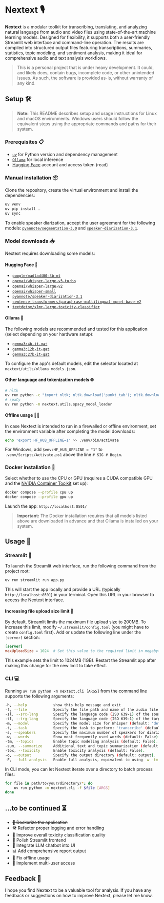 # Nextext 🎙️

**Nextext** is a modular toolkit for transcribing, translating, and analyzing natural language from audio and video files using state-of-the-art machine learning models. Designed for flexibility, it supports both a user-friendly Streamlit web interface and command-line operation. The results are compiled into structured output files featuring transcriptions, summaries, statistics, topic modeling, and sentiment analysis, making it ideal for comprehensive audio and text analysis workflows.

> This is a personal project that is under heavy development. It could, and likely does, contain bugs, incomplete code,
> or other unintended issues. As such, the software is provided as-is, without warranty of any kind.

## Setup 🛠️

> **Note:** This README describes setup and usage instructions for Linux and macOS environments. Windows users should follow the equivalent steps using the appropriate commands and paths for their system.

### Prerequisites 📋

- [`uv`](https://github.com/astral-sh/uv) for Python version and dependency management
- [`Ollama`](https://ollama.com/) for local inference
- [Hugging Face](https://huggingface.co/) account and access token (read)

### Manual installation 📦

Clone the repository, create the virtual environment and install the dependencies:

```bash
uv venv
uv pip install .
uv sync
```

To enable speaker diarization, accept the user agreement for the following models: [`pyannote/segmentation-3.0`](https://huggingface.co/pyannote/segmentation-3.0) and [`speaker-diarization-3.1`](https://huggingface.co/pyannote/speaker-diarization-3.1).

### Model downloads 📥

Nextext requires downloading some models:

#### Hugging Face 🤗

- [`google/madlad400-3b-mt`](https://huggingface.co/google/madlad400-3b-mt)
- [`openai/whisper-large-v3-turbo`](https://huggingface.co/openai/whisper-large-v3-turbo)
- [`openai/whisper-large-v2`](https://huggingface.co/openai/whisper-large-v2)
- [`openai/whisper-small`](https://huggingface.co/openai/whisper-small)
- [`pyannote/speaker-diarization-3.1`](https://huggingface.co/pyannote/speaker-diarization-3.1)
- [`sentence-transformers/paraphrase-multilingual-mpnet-base-v2`](https://huggingface.co/sentence-transformers/paraphrase-multilingual-mpnet-base-v2)
- [`textdetox/xlmr-large-toxicity-classifier`](https://huggingface.co/textdetox/xlmr-large-toxicity-classifier)

#### Ollama 🦙

The following models are recommended and tested for this application (select depending on your hardware setup):

- [`gemma3:4b-it-qat`](https://ollama.com/library/gemma3)
- [`gemma3:12b-it-qat`](https://ollama.com/library/gemma3)
- [`gemma3:27b-it-qat`](https://ollama.com/library/gemma3)

To configure the app's default models, edit the selector located at `nextext/utils/ollama_models.json`.

#### Other language and tokenization models 🌐

```bash
# nltk
uv run python -c "import nltk; nltk.download('punkt_tab'); nltk.download('stopwords')"
# spaCy
uv run python -m nextext.utils.spacy_model_loader
```

#### Offline usage 🚫🌐

In case Nextext is intended to run in a firewalled or offline environment, set the environment variable after completing the model downloads:

```bash
echo 'export HF_HUB_OFFLINE=1' >> .venv/bin/activate
```

For Windows, add `$env:HF_HUB_OFFLINE = "1"` to `.venv/Scripts/Activate.ps1` above the line `# SIG # Begin`.

### Docker installation 🐳

Select whether to use the CPU or GPU (requires a CUDA compatible GPU and the [NVIDIA Container Toolkit](https://docs.nvidia.com/datacenter/cloud-native/container-toolkit/latest/install-guide.html) set up):

```bash
docker compose --profile cpu up
docker compose --profile gpu up
```

Launch the app: `http://localhost:8501/`

> **Important:** The Docker installation requires that all models listed above are downloaded in advance and that Ollama is installed on your system.

## Usage 🚀

### Streamlit 🌈

To launch the Streamlit web interface, run the following command from the project root:

```bash
uv run streamlit run app.py
```

This will start the app locally and provide a URL (typically `http://localhost:8501`) in your terminal. Open this URL in your browser to access the Nextext interface.

#### Increasing file upload size limit 📂

By default, Streamlit limits the maximum file upload size to 200MB. To increase this limit, modify `~/.streamlit/config.toml` (you might have to create `config.toml` first). Add or update the following line under the `[server]` section:

```toml
[server]
maxUploadSize = 1024  # Set this value to the required limit in megabytes
```

This example sets the limit to 1024MB (1GB). Restart the Streamlit app after making this change for the new limit to take effect.

### CLI 💻

Running `uv run python -m nextext.cli [ARGS]` from the command line supports the following arguments:

```bash
-h, --help            show this help message and exit
-f, --file            Specify the file path and name of the audio file to be transcribed.
-sl, --src-lang       Specify the language code (ISO 639-1) of the source audio (default: None).
-tl, --trg-lang       Specify the language code (ISO 639-1) of the target language (default: 'de').
-m, --model           Specify the model size for Whisper (default: 'default' = 'turbo').
-t, --task            Specify the task to perform: 'transcribe' (default), or 'translate'.
-s, --speakers        Specify the maximum number of speakers for diarization (default: 1).
-w, --words           Show most frequently used words (default: False).
-tm, --topics         Enable topic modeling analysis (default: False).
-sum, --summarize     Additional text and topic summarization (default: False).
-tox, --toxicity      Enable toxicity analysis (default: False).
-o, --output          Specify the output directory (default: output).
-F, --full-analysis   Enable full analysis, equivalent to using -w -tm -sum -tox (default: False).
```

In CLI mode, you can let Nextext iterate over a directory to batch process files:

```bash
for file in path/to/your/directory/*; do
    uv run python -m nextext.cli -f $file [ARGS]
done
```

## ...to be continued ⏳

- ~~🐳 Dockerize the application~~
- 🛠️ Refactor proper logging and error handling
- 🧪 Improve overall toxicity classification quality
- 🎨 Polish Streamlit frontend
- 🤖 Integrate LLM chatbot into UI
- 📊 Add comprehensive report output
- 🚫 Fix offline usage
- 👥 Implement multi-user access

## Feedback 💬

I hope you find Nextext to be a valuable tool for analysis. If you have any feedback or suggestions on how to improve Nextext, please let me know.
